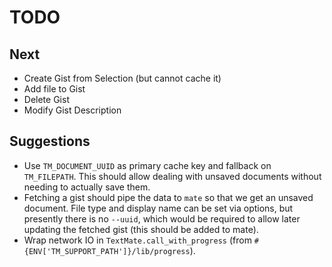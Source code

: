 # TODO

## Next

- Create Gist from Selection (but cannot cache it)
- Add file to Gist
- Delete Gist
- Modify Gist Description

## Suggestions

- Use `TM_DOCUMENT_UUID` as primary cache key and fallback on `TM_FILEPATH`. This should allow dealing with unsaved documents without needing to actually save them.
- Fetching a gist should pipe the data to `mate` so that we get an unsaved document. File type and display name can be set via options, but presently there is no `--uuid`, which would be required to allow later updating the fetched gist (this should be added to mate).
- Wrap network IO in `TextMate.call_with_progress` (from `#{ENV['TM_SUPPORT_PATH']}/lib/progress`).
